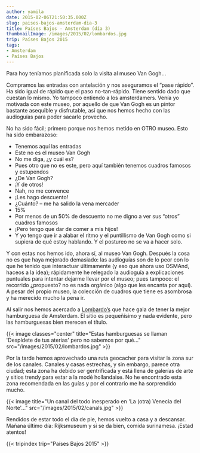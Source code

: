 ```yaml
---
author: yamila
date: 2015-02-06T21:50:35.000Z
slug: paises-bajos-amsterdam-dia-3
title: Países Bajos - Amsterdam (día 3)
thumbnailImage: /images/2015/02/lombardos.jpg
trip: Países Bajos 2015
tags:
- Amsterdam
- Países Bajos
---
```



Para hoy teníamos planificada solo la visita al museo Van Gogh…

Compramos las entradas con antelación y nos aseguramos el “pase rápido”. Ha sido igual de rápido que el paso no-tan-rápido. Tiene sentido dado que cuestan lo mismo. Yo tampoco entiendo a los amsterdamers. Venía yo motivada con este museo, por aquello de que Van Gogh es un pintor bastante asequible y disfrutable, así que nos hemos hecho con las audioguías para poder sacarle provecho.

No ha sido fácil; primero porque nos hemos metido en OTRO museo. Esto ha sido embarazoso:

- Tenemos aquí las entradas
- Este no es el museo Van Gogh
- No me diga, ¿y cuál es?
- Pues otro que no es este, pero aquí también tenemos cuadros famosos y estupendos
- ¿De Van Gogh?
- ¡Y de otros!
- Nah, no me convence
- ¡Les hago descuento!
- ¿Cuánto? – me ha salido la vena mercader
- 15%
- Por menos de un 50% de descuento no me digno a ver sus “otros” cuadros famosos
- ¡Pero tengo que dar de comer a mis hijos!
- Y yo tengo que ir a alabar el ritmo y el puntillismo de Van Gogh como si supiera de qué estoy hablando. Y el postureo no se va a hacer solo.

Y con estas nos hemos ido, ahora sí, al museo Van Gogh. Después la cosa no es que haya mejorado demasiado: las audioguías son de lo peor con lo que he tenido que interactuar últimamente (y eso que ahora uso OSMAnd, haceos a la idea); rápidamente he relegado la audioguía a explicaciones puntuales para intentar dejarme llevar por el museo; pues tampoco: el recorrido ¿propuesto? no es nada orgánico (algo que les encanta por aquí). A pesar del propio museo, la colección de cuadros que tiene es asombrosa y ha merecido mucho la pena ir.

Al salir nos hemos acercado a [Lombardo’s](http://www.lombardos.nl/) que hace gala de tener la mejor hamburguesa de Amsterdam. El sitio es pequeñísimo y nada evidente, pero las hamburguesas bien merecen el título.

{{< image classes="center" title="Estas hamburguesas se llaman 'Despídete de tus aterias' pero no sabemos por qué..." src="/images/2015/02/lombardos.jpg" >}}

Por la tarde hemos aprovechado una ruta geocacher para visitar la zona sur de los canales. Canales y casas estrechas, y sin embargo, parece otra ciudad; esta zona ha debido ser gentrificada y está llena de galerías de arte y sitios trendy para estar a la modé hollandaise. No he encontrado esta zona recomendada en las guías y por el contrario me ha sorprendido mucho.

{{< image title="Un canal del todo inesperado en 'La (otra) Venecia del Norte'..." src="/images/2015/02/canals.jpg" >}}

Rendidos de estar todo el día de pie, hemos vuelto a casa y a descansar. Mañana último día: Rijksmuseum y si se da bien, comida surinamesa. ¡Estad atentos!

{{< tripindex trip="Países Bajos 2015" >}}
